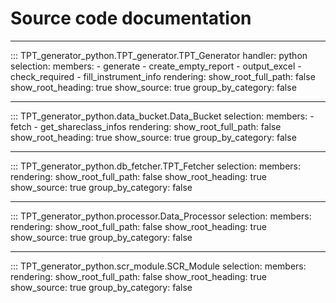 # Source code documentation

---

::: TPT_generator_python.TPT_generator.TPT_Generator
    handler: python
    selection:
        members:
            - generate
            - create_empty_report
            - output_excel
            - check_required
            - fill_instrument_info
    rendering:
        show_root_full_path: false
        show_root_heading: true
        show_source: true
        group_by_category: false

---

::: TPT_generator_python.data_bucket.Data_Bucket
    selection:
        members:
            - fetch
            - get_shareclass_infos
    rendering:
        show_root_full_path: false
        show_root_heading: true
        show_source: true
        group_by_category: false
    
---

::: TPT_generator_python.db_fetcher.TPT_Fetcher
    selection:
        members:
    rendering:
        show_root_full_path: false
        show_root_heading: true
        show_source: true
        group_by_category: false

---

::: TPT_generator_python.processor.Data_Processor
    selection:
        members:
    rendering:
        show_root_full_path: false
        show_root_heading: true
        show_source: true
        group_by_category: false

---

::: TPT_generator_python.scr_module.SCR_Module
    selection:
        members:
    rendering:
        show_root_full_path: false
        show_root_heading: true
        show_source: true
        group_by_category: false